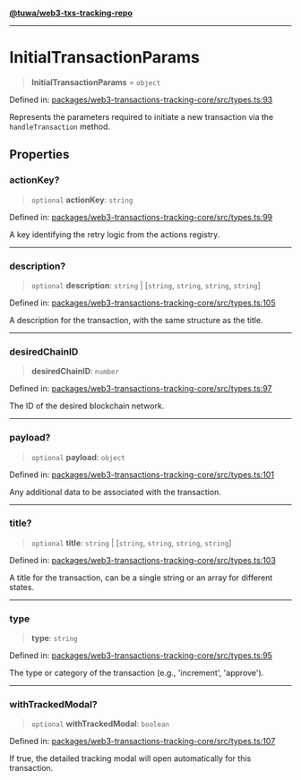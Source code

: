 [**@tuwa/web3-txs-tracking-repo**](../../../README.md)

***

# InitialTransactionParams

> **InitialTransactionParams** = `object`

Defined in: [packages/web3-transactions-tracking-core/src/types.ts:93](https://github.com/TuwaIO/web3-transactions-tracking/blob/a1e18c8dd44998cdb601034c1ed713d4d7c5d2f9/packages/web3-transactions-tracking-core/src/types.ts#L93)

Represents the parameters required to initiate a new transaction via the `handleTransaction` method.

## Properties

### actionKey?

> `optional` **actionKey**: `string`

Defined in: [packages/web3-transactions-tracking-core/src/types.ts:99](https://github.com/TuwaIO/web3-transactions-tracking/blob/a1e18c8dd44998cdb601034c1ed713d4d7c5d2f9/packages/web3-transactions-tracking-core/src/types.ts#L99)

A key identifying the retry logic from the actions registry.

***

### description?

> `optional` **description**: `string` \| \[`string`, `string`, `string`, `string`\]

Defined in: [packages/web3-transactions-tracking-core/src/types.ts:105](https://github.com/TuwaIO/web3-transactions-tracking/blob/a1e18c8dd44998cdb601034c1ed713d4d7c5d2f9/packages/web3-transactions-tracking-core/src/types.ts#L105)

A description for the transaction, with the same structure as the title.

***

### desiredChainID

> **desiredChainID**: `number`

Defined in: [packages/web3-transactions-tracking-core/src/types.ts:97](https://github.com/TuwaIO/web3-transactions-tracking/blob/a1e18c8dd44998cdb601034c1ed713d4d7c5d2f9/packages/web3-transactions-tracking-core/src/types.ts#L97)

The ID of the desired blockchain network.

***

### payload?

> `optional` **payload**: `object`

Defined in: [packages/web3-transactions-tracking-core/src/types.ts:101](https://github.com/TuwaIO/web3-transactions-tracking/blob/a1e18c8dd44998cdb601034c1ed713d4d7c5d2f9/packages/web3-transactions-tracking-core/src/types.ts#L101)

Any additional data to be associated with the transaction.

***

### title?

> `optional` **title**: `string` \| \[`string`, `string`, `string`, `string`\]

Defined in: [packages/web3-transactions-tracking-core/src/types.ts:103](https://github.com/TuwaIO/web3-transactions-tracking/blob/a1e18c8dd44998cdb601034c1ed713d4d7c5d2f9/packages/web3-transactions-tracking-core/src/types.ts#L103)

A title for the transaction, can be a single string or an array for different states.

***

### type

> **type**: `string`

Defined in: [packages/web3-transactions-tracking-core/src/types.ts:95](https://github.com/TuwaIO/web3-transactions-tracking/blob/a1e18c8dd44998cdb601034c1ed713d4d7c5d2f9/packages/web3-transactions-tracking-core/src/types.ts#L95)

The type or category of the transaction (e.g., 'increment', 'approve').

***

### withTrackedModal?

> `optional` **withTrackedModal**: `boolean`

Defined in: [packages/web3-transactions-tracking-core/src/types.ts:107](https://github.com/TuwaIO/web3-transactions-tracking/blob/a1e18c8dd44998cdb601034c1ed713d4d7c5d2f9/packages/web3-transactions-tracking-core/src/types.ts#L107)

If true, the detailed tracking modal will open automatically for this transaction.
